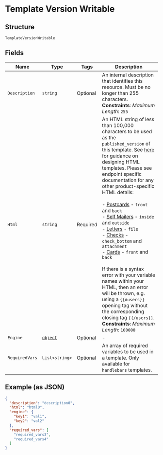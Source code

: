 
# Template Version Writable

## Structure

`TemplateVersionWritable`

## Fields

| Name | Type | Tags | Description |
|  --- | --- | --- | --- |
| `Description` | `string` | Optional | An internal description that identifies this resource. Must be no longer than 255 characters.<br>**Constraints**: *Maximum Length*: `255` |
| `Html` | `string` | Required | An HTML string of less than 100,000 characters to be used as the `published_version` of this template. See [here](#section/HTML-Examples) for guidance on designing HTML templates. Please see endpoint specific documentation for any other product-specific HTML details:<br><br>- [Postcards](#operation/postcard_create) - `front` and `back`<br>- [Self Mailers](#operation/self_mailer_create) - `inside` and `outside`<br>- [Letters](#operation/letter_create) - `file`<br>- [Checks](#operation/check_create) - `check_bottom` and `attachment`<br>- [Cards](#operation/card_create) - `front` and `back`<br><br>If there is a syntax error with your variable names within your HTML, then an error will be thrown, e.g. using a `{{#users}}` opening tag without the corresponding closing tag `{{/users}}`.<br>**Constraints**: *Maximum Length*: `100000` |
| `Engine` | [`object`](../../doc/models/m-object-enum.md) | Optional | - |
| `RequiredVars` | `List<string>` | Optional | An array of required variables to be used in a template. Only available for `handlebars` templates. |

## Example (as JSON)

```json
{
  "description": "description0",
  "html": "html0",
  "engine": {
    "key1": "val1",
    "key2": "val2"
  },
  "required_vars": [
    "required_vars3",
    "required_vars4"
  ]
}
```

